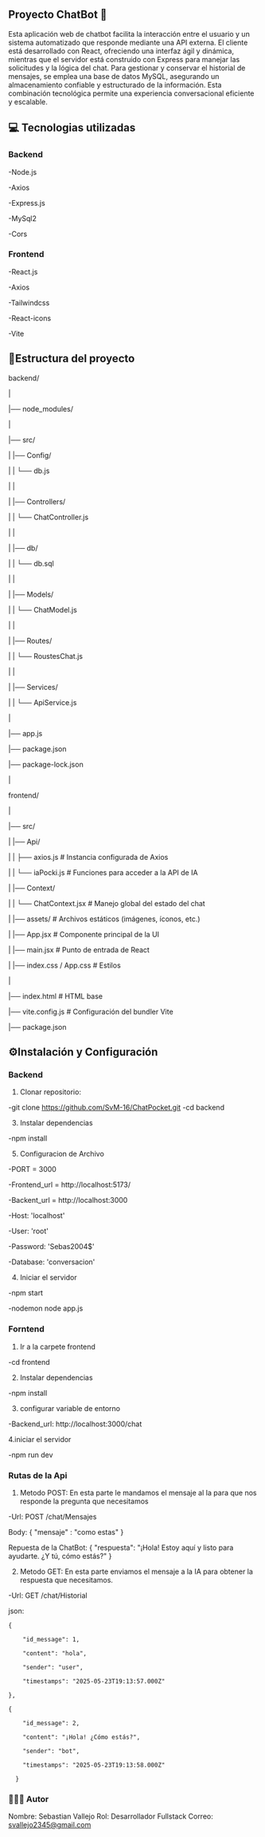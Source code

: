 ## Proyecto ChatBot 👾

  

Esta aplicación web de chatbot facilita la interacción entre el usuario y un sistema automatizado que responde mediante una API externa. El cliente está desarrollado con React, ofreciendo una interfaz ágil y dinámica, mientras que el servidor está construido con Express para manejar las solicitudes y la lógica del chat. Para gestionar y conservar el historial de mensajes, se emplea una base de datos MySQL, asegurando un almacenamiento confiable y estructurado de la información. Esta combinación tecnológica permite una experiencia conversacional eficiente y escalable. 

 

## 💻 Tecnologias utilizadas 

### **Backend** 

-Node.js 

-Axios 

-Express.js 

-MySql2 

-Cors 

### **Frontend** 

-React.js 

-Axios 

-Tailwindcss 

-React-icons 

-Vite 

## 📁Estructura del proyecto 

 

backend/ 

| 

|── node_modules/                

| 

|── src/                         

|   |── Config/                 

|   |   └── db.js               

|   | 

|   |── Controllers/            

|   |   └── ChatController.js    

|   | 

|   |── db/                     

|   |   └── db.sql         

|   | 

|   |── Models/                  

|   |   └── ChatModel.js        

|   | 

|   |── Routes/                  

|   |   └── RoustesChat.js       

|   | 

|   |── Services/                

|   |   └── ApiService.js       

| 

|── app.js                      

|── package.json                 

|── package-lock.json 

| 

frontend/ 

| 

|── src/ 

|   |── Api/ 

|   |   ├── axios.js            # Instancia configurada de Axios 

|   |   └── iaPocki.js          # Funciones para acceder a la API de IA 

|   |── Context/ 

|   |   └── ChatContext.jsx     # Manejo global del estado del chat 

|   |── assets/                 # Archivos estáticos (imágenes, íconos, etc.) 

|   |── App.jsx                 # Componente principal de la UI 

|   |── main.jsx                # Punto de entrada de React 

|   |── index.css / App.css     # Estilos 

| 

|── index.html                  # HTML base 

|── vite.config.js              # Configuración del bundler Vite 

|── package.json     

 

## ⚙️Instalación y Configuración 

### **Backend** 

1. Clonar repositorio:
   
  -git clone https://github.com/SvM-16/ChatPocket.git 
  -cd backend 

3. Instalar dependencias
   
  -npm install

5. Configuracion de Archivo
   
-PORT = 3000

  -Frontend_url =  http://localhost:5173/
  
  -Backent_url = http://localhost:3000

  -Host: 'localhost'

  -User: 'root'

  -Password: 'Sebas2004$'

  -Database: 'conversacion'

4. Iniciar el servidor

  -npm start
  
  -nodemon node app.js

### **Forntend**

1. Ir a la carpete frontend
   
  -cd frontend

2. Instalar dependencias

  -npm install

3. configurar variable de entorno
   
-Backend_url: http://localhost:3000/chat

4.iniciar el servidor

-npm run dev

### Rutas de la Api

1. Metodo POST: En esta parte le mandamos el mensaje al Ia para que nos responde la pregunta que necesitamos

-Url: POST /chat/Mensajes

Body:
{
    "mensaje" : "como estas"
}

Repuesta de la ChatBot:
{
    "respuesta": "¡Hola! Estoy aquí y listo para ayudarte. ¿Y tú, cómo estás?"
}

2. Metodo GET: En esta parte enviamos el mensaje a la IA para obtener la respuesta que necesitamos.

-Url: GET /chat/Historial

json:
    
    {

        "id_message": 1,
        
        "content": "hola",
        
        "sender": "user",
        
        "timestamps": "2025-05-23T19:13:57.000Z"
        
    },
    
    {
        
        "id_message": 2,
        
        "content": "¡Hola! ¿Cómo estás?",
        
        "sender": "bot",
        
        "timestamps": "2025-05-23T19:13:58.000Z"
        
      }

### 👨🏻‍💻 Autor 

Nombre: Sebastian Vallejo 
Rol: Desarrollador Fullstack
Correo: svallejo2345@gmail.com


  
 

 

 

 
